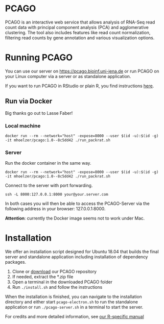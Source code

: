 # PCAGO
 
PCAGO is an interactive web service that allows analysis of RNA-Seq read
count data with principal component analysis (PCA) and agglomerative
clustering. The tool also includes features like read count
normalization, filtering read counts by gene annotation and various
visualization options.

# Running PCAGO

You can use our server on https://pcago.bioinf.uni-jena.de or run
PCAGO on your Linux computer via a server or as standalone application.

If you want to run PCAGO in RStudio or plain R, you find instructions
[here](https://github.com/hoelzer-lab/pcago-unified/blob/master/src/README.md).

## Run via Docker

Big thanks go out to Lasse Faber!

### Local machine
```
docker run --rm --network="host" -expose=8000 --user $(id -u):$(id -g) -it mhoelzer/pcago:1.0--8c5dd42 ./run_packrat.sh
```

### Server
Run the docker container in the same way.
```
docker run --rm --network="host" -expose=8000 --user $(id -u):$(id -g) -it mhoelzer/pcago:1.0--8c5dd42 ./run_packrat.sh
```
Connect to the server with port forwarding.
```
ssh -L 8000:127.0.0.1:8000 your@your.server.com
```

In both cases you will then be able to access the PCAGO-Server via the following address in your browser: 127.0.0.1:8000.

__Attention__: currently the Docker image seems not to work under Mac. 

# Installation

We offer an installation script designed for Ubuntu 18.04 that builds the
final server and standalone application including installation of dependency
packages.

1. Clone or [download](https://github.com/rumangerst/pcago-unified/archive/master.zip) our PCAGO repository
2. If needed, extract the \*.zip file
3. Open a terminal in the downloaded PCAGO folder
4. Run `./install.sh` and follow the instructions

When the installation is finished, you can navigate to the installation directory and
either start `pcago-electron.sh` to run the standalone application or run `./pcago-server.sh`
in a terminal to start the server.

For credits and more detailed information, see [our R-specific manual](https://github.com/rumangerst/pcago-unified/blob/master/src/README.md)

